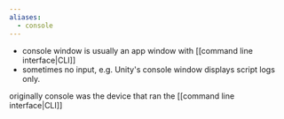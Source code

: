 ```yaml
---
aliases:
  - console
---
```

- console window is usually an app window with [[command line interface|CLI]]
- sometimes no input, e.g. Unity's console window displays script logs only.

originally console was the device that ran the [[command line interface|CLI]]
